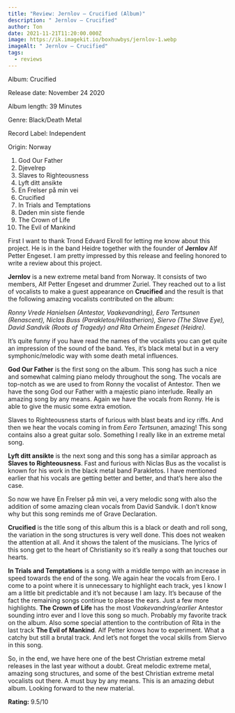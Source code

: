```yaml
---
title: "Review: Jernlov – Crucified (Album)"
description: " Jernlov – Crucified"
author: Ton
date: 2021-11-21T11:20:00.000Z
image: https://ik.imagekit.io/boxhuwbys/jernlov-1.webp
imageAlt: " Jernlov – Crucified"
tags:
  - reviews
---
```

Album: Crucified



Release date: November 24 2020



Album length: 39 Minutes



Genre: Black/Death Metal



Record Label: Independent



Origin: Norway



1.    God Our Father
2.    Djevelrep
3.    Slaves to Righteousness
4.    Lyft ditt ansikte
5.    En Frelser på min vei
6.    Crucified
7.    In Trials and Temptations
8.    Døden min siste fiende
9.    The Crown of Life
10.    The Evil of Mankind



First I want to thank Trond Edvard Ekroll for letting me know about this project. He is in the band Heidre together with the founder of **Jernlov** Alf Petter Engeset. I am pretty impressed by this release and feeling honored to write a review about this project.



**Jernlov** is a new extreme metal band from Norway. It consists of two members, Alf Petter Engeset and drummer Zuriel. They reached out to a list of vocalists to make a guest appearance on **Crucified** and the result is that the following amazing vocalists contributed on the album:

*Ronny Vrede Hanielsen (Antestor, Vaakevandring), Eero Tertsunen (Renascent), Niclas Buss (Parakletos/Hilastherion), Siervo (The Slave Eye), David Sandvik (Roots of Tragedy) and Rita Orheim Engeset (Heidre).*



It’s quite funny if you have read the names of the vocalists you can get quite an impression of the sound of the band. Yes, it’s black metal but in a very symphonic/melodic way with some death metal influences.

**God Our Father** is the first song on the album. This song has such a nice and somewhat calming piano melody throughout the song. The vocals are top-notch as we are used to from Ronny the vocalist of Antestor. Then we have the song God our Father with a majestic piano interlude. Really an amazing song by any means. Again we have the vocals from Ronny. He is able to give the music some extra emotion.

Slaves to Righteousness starts of furious with blast beats and icy riffs. And then we hear the vocals coming in from *Eero Tertsunen*, amazing! This song contains also a great guitar solo. Something I really like in an extreme metal song.



**Lyft ditt ansikte** is the next song and this song has a similar approach as **Slaves to Righteousness**. Fast and furious with Niclas Bus as the vocalist is known for his work in the black metal band Parakletos. I have mentioned earlier that his vocals are getting better and better, and that’s here also the case.

So now we have En Frelser på min vei, a very melodic song with also the addition of some amazing clean vocals from David Sandvik. I don’t know why but this song reminds me of Grave Declaration.

**Crucified** is the title song of this album this is a black or death and roll song, the variation in the song structures is very well done. This does not weaken the attention at all. And it shows the talent of the musicians. The lyrics of this song get to the heart of Christianity so it’s really a song that touches our hearts.



**In Trials and Temptations** is a song with a middle tempo with an increase in speed towards the end of the song. We again hear the vocals from Eero. I come to a point where it is unnecessary to highlight each track, yes I know I am a little bit predictable and it’s not because I am lazy. It’s because of the fact the remaining songs continue to please the ears. Just a few more highlights. **The Crown of Life** has the most *Vaakevandring/earlier* Antestor sounding intro ever and I love this song so much. Probably my favorite track on the album. Also some special attention to the contribution of Rita in the last track **The Evil of Mankind**. Alf Petter knows how to experiment. What a catchy but still a brutal track. And let’s not forget the vocal skills from Siervo in this song.



So, in the end, we have here one of the best Christian extreme metal releases in the last year without a doubt. Great melodic extreme metal, amazing song structures, and some of the best Christian extreme metal vocalists out there. A must buy by any means. This is an amazing debut album. Looking forward to the new material.



**Rating:** 9.5/10
